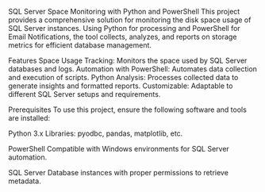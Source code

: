 SQL Server Space Monitoring with Python and PowerShell
This project provides a comprehensive solution for monitoring the disk space usage of SQL Server instances. Using Python for processing and PowerShell for Email Notifications,
the tool collects, analyzes, and reports on storage metrics for efficient database management.

Features
Space Usage Tracking: Monitors the space used by SQL Server databases and logs.
Automation with PowerShell: Automates data collection and execution of scripts.
Python Analysis: Processes collected data to generate insights and formatted reports.
Customizable: Adaptable to different SQL Server setups and requirements.

Prerequisites
To use this project, ensure the following software and tools are installed:

Python 3.x
Libraries: pyodbc, pandas, matplotlib, etc.

PowerShell
Compatible with Windows environments for SQL Server automation.

SQL Server
Database instances with proper permissions to retrieve metadata.
